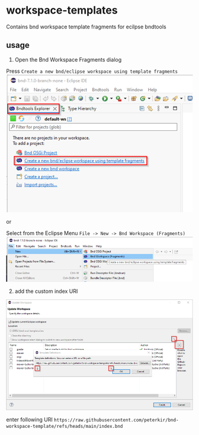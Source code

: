# workspace-templates
Contains bnd workspace template fragments for ecilpse bndtools

## usage

1. Open the Bnd Workspace Fragments dialog

Press `Create a new bnd/eclipse workspace using template fragments`
![create bnd workspace](doc/02_Bndtools_Explorer.png)

or

Select from the Eclipse Menu `File -> New -> Bnd Workspace (Fragments)`
![File -> New -> Bnd Workspace (Fragments)](doc/01_BndWorkspace_Fragments.PNG)

2. add the custom index URI

![custom index uri](doc/03_Adding_custom_index_uri.png)

enter following URI `https://raw.githubusercontent.com/peterkir/bnd-workspace-template/refs/heads/main/index.bnd`
